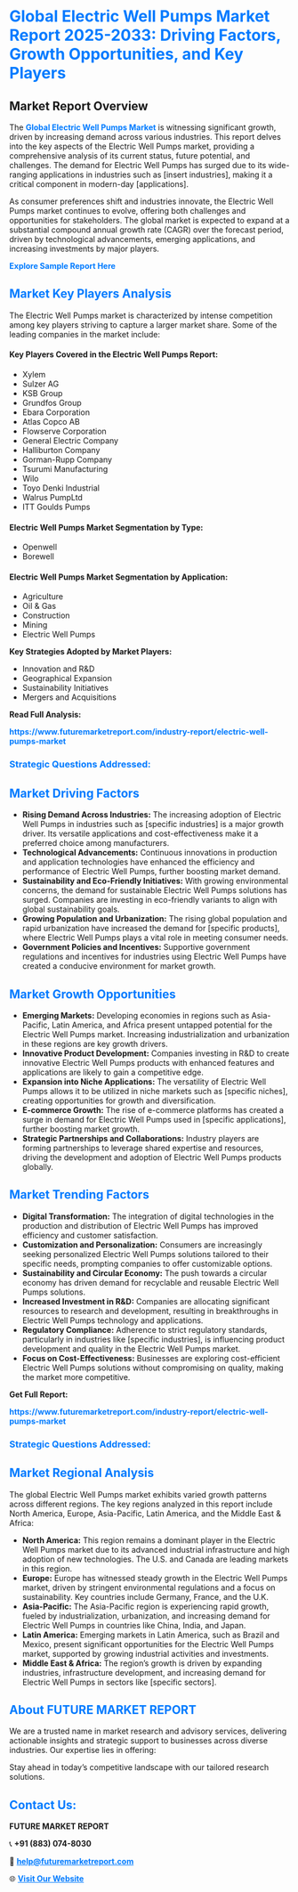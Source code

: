 <h1 style="color: #007BFF;">Global Electric Well Pumps Market Report 2025-2033: Driving Factors, Growth Opportunities, and Key Players</h1>

<section id="overview">
<h2>Market Report Overview</h2>
<p>The <a href="https://www.futuremarketreport.com/industry-report/electric-well-pumps-market" style="color: #007BFF; text-decoration: none;"><strong>Global Electric Well Pumps Market</strong></a> is witnessing significant growth, driven by increasing demand across various industries. This report delves into the key aspects of the Electric Well Pumps market, providing a comprehensive analysis of its current status, future potential, and challenges. The demand for Electric Well Pumps has surged due to its wide-ranging applications in industries such as [insert industries], making it a critical component in modern-day [applications].</p>
<p>As consumer preferences shift and industries innovate, the Electric Well Pumps market continues to evolve, offering both challenges and opportunities for stakeholders. The global market is expected to expand at a substantial compound annual growth rate (CAGR) over the forecast period, driven by technological advancements, emerging applications, and increasing investments by major players.</p>
</section>

<section id="overview">
<p><a href="https://www.futuremarketreport.com/request-sample/reportId=120505" style="color: #007BFF; text-decoration: none;"><strong>Explore Sample Report Here</strong></a></p>
</section>

<section id="key-players">
<h2 style="color: #007BFF;">Market Key Players Analysis</h2>
<p>The Electric Well Pumps market is characterized by intense competition among key players striving to capture a larger market share. Some of the leading companies in the market include:</p>
<h4>Key Players Covered in the Electric Well Pumps Report:</h4>
<ul><li>Xylem</li><li>Sulzer AG</li><li>KSB Group</li><li>Grundfos Group</li><li>Ebara Corporation</li><li>Atlas Copco AB</li><li>Flowserve Corporation</li><li>General Electric Company</li><li>Halliburton Company</li><li>Gorman-Rupp Company</li><li>Tsurumi Manufacturing</li><li>Wilo</li><li>Toyo Denki Industrial</li><li>Walrus PumpLtd</li><li>ITT Goulds Pumps</li></ul>
<h4>Electric Well Pumps Market Segmentation by Type:</h4>
<ul><li>Openwell</li><li>Borewell</li></ul>

<h4>Electric Well Pumps Market Segmentation by Application:</h4>
<ul><li>Agriculture</li><li>Oil &amp; Gas</li><li>Construction</li><li>Mining</li><li>Electric Well Pumps</li></ul>
<p><strong>Key Strategies Adopted by Market Players:</strong></p>
<ul>
<li>Innovation and R&D</li>
<li>Geographical Expansion</li>
<li>Sustainability Initiatives</li>
<li>Mergers and Acquisitions</li>
</ul>
</section>

<section>
<p><strong>Read Full Analysis: </strong></p><a href="https://www.futuremarketreport.com/industry-report/electric-well-pumps-market" style="color: #007BFF; text-decoration: none;"><strong>https://www.futuremarketreport.com/industry-report/electric-well-pumps-market</strong></a>
<h3 style="color: #007BFF;">Strategic Questions Addressed:</h3>
</section>

<section id="driving-factors">
<h2 style="color: #007BFF;">Market Driving Factors</h2>
<ul>
<li><strong>Rising Demand Across Industries:</strong> The increasing adoption of Electric Well Pumps in industries such as [specific industries] is a major growth driver. Its versatile applications and cost-effectiveness make it a preferred choice among manufacturers.</li>
<li><strong>Technological Advancements:</strong> Continuous innovations in production and application technologies have enhanced the efficiency and performance of Electric Well Pumps, further boosting market demand.</li>
<li><strong>Sustainability and Eco-Friendly Initiatives:</strong> With growing environmental concerns, the demand for sustainable Electric Well Pumps solutions has surged. Companies are investing in eco-friendly variants to align with global sustainability goals.</li>
<li><strong>Growing Population and Urbanization:</strong> The rising global population and rapid urbanization have increased the demand for [specific products], where Electric Well Pumps plays a vital role in meeting consumer needs.</li>
<li><strong>Government Policies and Incentives:</strong> Supportive government regulations and incentives for industries using Electric Well Pumps have created a conducive environment for market growth.</li>
</ul>
</section>

<section id="growth-opportunities">
<h2 style="color: #007BFF;">Market Growth Opportunities</h2>
<ul>
<li><strong>Emerging Markets:</strong> Developing economies in regions such as Asia-Pacific, Latin America, and Africa present untapped potential for the Electric Well Pumps market. Increasing industrialization and urbanization in these regions are key growth drivers.</li>
<li><strong>Innovative Product Development:</strong> Companies investing in R&D to create innovative Electric Well Pumps products with enhanced features and applications are likely to gain a competitive edge.</li>
<li><strong>Expansion into Niche Applications:</strong> The versatility of Electric Well Pumps allows it to be utilized in niche markets such as [specific niches], creating opportunities for growth and diversification.</li>
<li><strong>E-commerce Growth:</strong> The rise of e-commerce platforms has created a surge in demand for Electric Well Pumps used in [specific applications], further boosting market growth.</li>
<li><strong>Strategic Partnerships and Collaborations:</strong> Industry players are forming partnerships to leverage shared expertise and resources, driving the development and adoption of Electric Well Pumps products globally.</li>
</ul>
</section>

<section id="trending-factors">
<h2 style="color: #007BFF;">Market Trending Factors</h2>
<ul>
<li><strong>Digital Transformation:</strong> The integration of digital technologies in the production and distribution of Electric Well Pumps has improved efficiency and customer satisfaction.</li>
<li><strong>Customization and Personalization:</strong> Consumers are increasingly seeking personalized Electric Well Pumps solutions tailored to their specific needs, prompting companies to offer customizable options.</li>
<li><strong>Sustainability and Circular Economy:</strong> The push towards a circular economy has driven demand for recyclable and reusable Electric Well Pumps solutions.</li>
<li><strong>Increased Investment in R&D:</strong> Companies are allocating significant resources to research and development, resulting in breakthroughs in Electric Well Pumps technology and applications.</li>
<li><strong>Regulatory Compliance:</strong> Adherence to strict regulatory standards, particularly in industries like [specific industries], is influencing product development and quality in the Electric Well Pumps market.</li>
<li><strong>Focus on Cost-Effectiveness:</strong> Businesses are exploring cost-efficient Electric Well Pumps solutions without compromising on quality, making the market more competitive.</li>
</ul>
</section>

<section>
<p><strong>Get Full Report: </strong></p><a href="https://www.futuremarketreport.com/industry-report/electric-well-pumps-market" style="color: #007BFF; text-decoration: none;"><strong>https://www.futuremarketreport.com/industry-report/electric-well-pumps-market</strong></a>
<h3 style="color: #007BFF;">Strategic Questions Addressed:</h3>
</section>


<section id="regional-analysis">
<h2 style="color: #007BFF;">Market Regional Analysis</h2>
<p>The global Electric Well Pumps market exhibits varied growth patterns across different regions. The key regions analyzed in this report include North America, Europe, Asia-Pacific, Latin America, and the Middle East & Africa:</p>
<ul>
<li><strong>North America:</strong> This region remains a dominant player in the Electric Well Pumps market due to its advanced industrial infrastructure and high adoption of new technologies. The U.S. and Canada are leading markets in this region.</li>
<li><strong>Europe:</strong> Europe has witnessed steady growth in the Electric Well Pumps market, driven by stringent environmental regulations and a focus on sustainability. Key countries include Germany, France, and the U.K.</li>
<li><strong>Asia-Pacific:</strong> The Asia-Pacific region is experiencing rapid growth, fueled by industrialization, urbanization, and increasing demand for Electric Well Pumps in countries like China, India, and Japan.</li>
<li><strong>Latin America:</strong> Emerging markets in Latin America, such as Brazil and Mexico, present significant opportunities for the Electric Well Pumps market, supported by growing industrial activities and investments.</li>
<li><strong>Middle East & Africa:</strong> The region’s growth is driven by expanding industries, infrastructure development, and increasing demand for Electric Well Pumps in sectors like [specific sectors].</li>
</ul>
</section>

<footer>
<h2 style="color: #007BFF;">About FUTURE MARKET REPORT</h2>
<p>We are a trusted name in market research and advisory services, delivering actionable insights and strategic support to businesses across diverse industries. Our expertise lies in offering:</p>

<p>Stay ahead in today’s competitive landscape with our tailored research solutions.</p>

<h2 style="color: #007BFF;">Contact Us:</h2>
<p><strong>FUTURE MARKET REPORT</strong></p>
<p>📞 <strong>+91 (883) 074-8030</strong></p>
<p>📧 <strong><a href="mailto:help@futuremarketreport.com" style="color: #007BFF;">help@futuremarketreport.com</a></strong></p>
<p>🌐 <strong><a href="https://www.futuremarketreport.com/" style="color: #007BFF;">Visit Our Website</a></strong></p>
</footer>